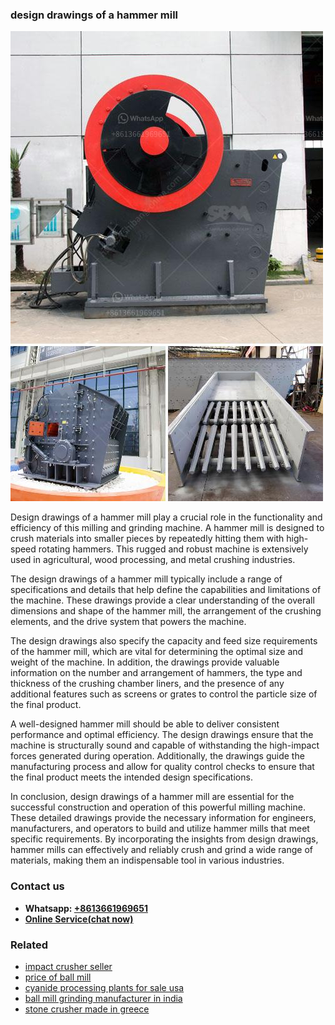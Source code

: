 <h3>design drawings of a hammer mill</h3><img src='1708497511.jpg' alt=''><p>Design drawings of a hammer mill play a crucial role in the functionality and efficiency of this milling and grinding machine. A hammer mill is designed to crush materials into smaller pieces by repeatedly hitting them with high-speed rotating hammers. This rugged and robust machine is extensively used in agricultural, wood processing, and metal crushing industries.</p><p>The design drawings of a hammer mill typically include a range of specifications and details that help define the capabilities and limitations of the machine. These drawings provide a clear understanding of the overall dimensions and shape of the hammer mill, the arrangement of the crushing elements, and the drive system that powers the machine.</p><p>The design drawings also specify the capacity and feed size requirements of the hammer mill, which are vital for determining the optimal size and weight of the machine. In addition, the drawings provide valuable information on the number and arrangement of hammers, the type and thickness of the crushing chamber liners, and the presence of any additional features such as screens or grates to control the particle size of the final product.</p><p>A well-designed hammer mill should be able to deliver consistent performance and optimal efficiency. The design drawings ensure that the machine is structurally sound and capable of withstanding the high-impact forces generated during operation. Additionally, the drawings guide the manufacturing process and allow for quality control checks to ensure that the final product meets the intended design specifications.</p><p>In conclusion, design drawings of a hammer mill are essential for the successful construction and operation of this powerful milling machine. These detailed drawings provide the necessary information for engineers, manufacturers, and operators to build and utilize hammer mills that meet specific requirements. By incorporating the insights from design drawings, hammer mills can effectively and reliably crush and grind a wide range of materials, making them an indispensable tool in various industries.</p><h3>Contact us</h3><ul><li><strong>Whatsapp:&nbsp;<a href="https://wa.me/8613661969651">+8613661969651</a></strong></li><li><a href="https://swt.shibang-china.com/?git&amp;zhl&amp;design drawings of a hammer mill"><strong>Online Service(chat now)</strong></a></li></ul><h3>Related</h3><ul><li><a href='impact crusher seller.md'>impact crusher seller</a></li><li><a href='price of ball mill.md'>price of ball mill</a></li><li><a href='cyanide processing plants for sale usa.md'>cyanide processing plants for sale usa</a></li><li><a href='ball mill grinding manufacturer in india.md'>ball mill grinding manufacturer in india</a></li><li><a href='stone crusher made in greece.md'>stone crusher made in greece</a></li></ul>